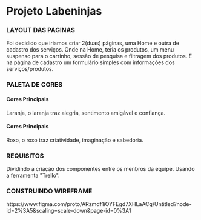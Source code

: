 <h1>Projeto Labeninjas</h1>

</hr>

<h3>LAYOUT DAS PAGINAS</h3>

<p>Foi decidido que iriamos criar 2(duas) páginas, uma Home e outra de cadastro dos serviços. Onde na Home, teria os produtos, um menu suspenso para o carrinho, sessão de pesquisa e filtragem dos produtos. E na página de cadastro um formulário simples com informações dos serviços/produtos.</p>

<h3>PALETA DE CORES</h3>

<h4>Cores Principais</h4>
<p>Laranja, o laranja traz alegria, sentimento amigável e confiança.</p>

<h4>Cores Principais</h4>
<p>Roxo, o roxo traz criatividade, imaginação e sabedoria.</p>

<h3>REQUISITOS</h3>

<p>Dividindo a criação dos componentes entre os menbros da equipe. Usando a ferramenta "Trello".</p>

<h3>CONSTRUINDO WIREFRAME</h3>

<p>https://www.figma.com/proto/ARzmdf1iOYFEgd7XHLaACq/Untitled?node-id=2%3A5&scaling=scale-down&page-id=0%3A1</p>

